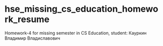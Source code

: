 # hse_missing_cs_education_homework_resume

Homework-4 for missing semester in CS Education, student: Кауркин Владимир Владиславович
